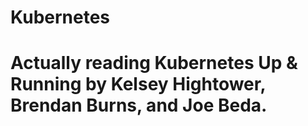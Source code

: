 # Kubernetes
  
  # Actually reading Kubernetes Up & Running by Kelsey Hightower, Brendan Burns, and Joe Beda.
